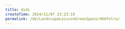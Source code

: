 ```yaml
---
title: dsds
createTime: 2024/11/07 23:23:19
permalink: /de/LandscapeLeisureGreenSpace/9OUTolra/
---
```

